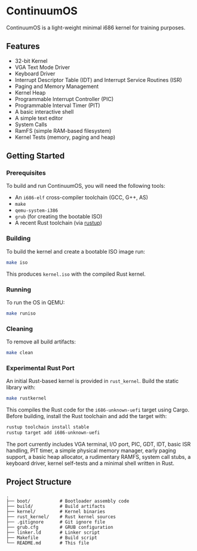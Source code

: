 # ContinuumOS

ContinuumOS is a light-weight minimal i686 kernel for training purposes.

## Features

*   32-bit Kernel
*   VGA Text Mode Driver
*   Keyboard Driver
*   Interrupt Descriptor Table (IDT) and Interrupt Service Routines (ISR)
*   Paging and Memory Management
*   Kernel Heap
*   Programmable Interrupt Controller (PIC)
*   Programmable Interval Timer (PIT)
*   A basic interactive shell
*   A simple text editor
*   System Calls
*   RamFS (simple RAM-based filesystem)
*   Kernel Tests (memory, paging and heap)

## Getting Started

### Prerequisites

To build and run ContinuumOS, you will need the following tools:

*   An `i686-elf` cross-compiler toolchain (GCC, G++, AS)
*   `make`
*   `qemu-system-i386`
*   `grub` (for creating the bootable ISO)
*   A recent Rust toolchain (via [rustup](https://rustup.rs))

### Building

To build the kernel and create a bootable ISO image run:

```sh
make iso
```

This produces `kernel.iso` with the compiled Rust kernel.

### Running

To run the OS in QEMU:

```sh
make runiso
```

### Cleaning

To remove all build artifacts:

```sh
make clean
```

### Experimental Rust Port

An initial Rust-based kernel is provided in `rust_kernel`. Build the static
library with:

```sh
make rustkernel
```

This compiles the Rust code for the `i686-unknown-uefi` target using Cargo.
Before building, install the Rust toolchain and add the target with:

```sh
rustup toolchain install stable
rustup target add i686-unknown-uefi
```

The port currently includes VGA terminal, I/O port, PIC, GDT, IDT, basic ISR handling, PIT timer, a simple physical memory manager, early paging support, a basic heap allocator, a rudimentary RAMFS, system call stubs, a keyboard driver, kernel self-tests and a minimal shell written in Rust.
## Project Structure

```
.
├── boot/           # Bootloader assembly code
├── build/          # Build artifacts
├── kernel/         # Kernel binaries
├── rust_kernel/    # Rust kernel sources
├── .gitignore      # Git ignore file
├── grub.cfg        # GRUB configuration
├── linker.ld       # Linker script
├── Makefile        # Build script
└── README.md       # This file
```